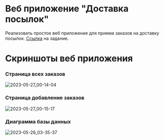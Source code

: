 # Веб приложение "Доставка посылок"

Реализовать простое веб приложение для приема заказов на доставку посылок.
[Ссылка](https://github.com/TimelySkills/tasks2023-1/blob/main/backend.md#%D1%80%D0%B5%D0%B0%D0%BB%D0%B8%D0%B7%D0%BE%D0%B2%D0%B0%D1%82%D1%8C-%D0%BF%D1%80%D0%BE%D1%81%D1%82%D0%BE%D0%B5-%D0%B2%D0%B5%D0%B1-%D0%BF%D1%80%D0%B8%D0%BB%D0%BE%D0%B6%D0%B5%D0%BD%D0%B8%D0%B5-%D0%B4%D0%BB%D1%8F-%D0%BF%D1%80%D0%B8%D0%B5%D0%BC%D0%B0-%D0%B7%D0%B0%D0%BA%D0%B0%D0%B7%D0%BE%D0%B2-%D0%BD%D0%B0-%D0%B4%D0%BE%D1%81%D1%82%D0%B0%D0%B2%D0%BA%D1%83-%D0%BF%D0%BE%D1%81%D1%8B%D0%BB%D0%BE%D0%BA) на задание.

# Скриншоты веб приложения

### Страница всех заказов

![2023-05-27_00-14-04](https://github.com/KimIlia91/ParcelDelivery/assets/120381464/706e4d0e-04aa-4e04-8017-9b4eab57507a)

### Страница добавление заказов

![2023-05-27_00-15-17](https://github.com/KimIlia91/ParcelDelivery/assets/120381464/931f6d46-36ec-47ff-98f8-bc5ce3ab6116)

### Диаграмма базы данных

![2023-05-26_03-35-37](https://github.com/KimIlia91/ParcelDelivery/assets/120381464/62331ca9-6b21-457e-89db-4df6230504f2)
